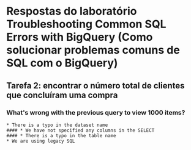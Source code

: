 # Respostas do laboratório Troubleshooting Common SQL Errors with BigQuery (Como solucionar problemas comuns de SQL com o BigQuery)

## Tarefa 2: encontrar o número total de clientes que concluíram uma compra


  ### What's wrong with the previous query to view 1000 items?
    * There is a typo in the dataset name
    #### * We have not specified any columns in the SELECT
    #### * There is a typo in the table name
    * We are using legacy SQL


